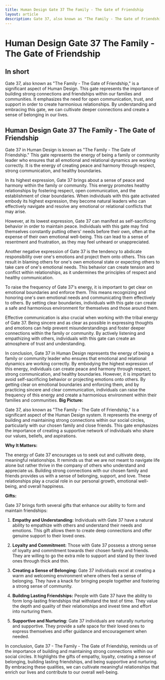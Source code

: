 ```yaml
---
title: Human Design Gate 37 The Family - The Gate of Friendship
layout: article
description: Gate 37, also known as "The Family - The Gate of Friendship," is a significant aspect of Human Design. This gate represents the importance of building strong connections and friendships within our families and communities. It emphasizes the need for open communication, trust, and support in order to create harmonious relationships. By understanding and embracing this gate, we can cultivate deeper connections and create a sense of belonging in our lives.
---
```

# Human Design Gate 37 The Family - The Gate of Friendship
## In short
 Gate 37, also known as "The Family - The Gate of Friendship," is a significant aspect of Human Design. This gate represents the importance of building strong connections and friendships within our families and communities. It emphasizes the need for open communication, trust, and support in order to create harmonious relationships. By understanding and embracing this gate, we can cultivate deeper connections and create a sense of belonging in our lives.

## Human Design Gate 37 The Family - The Gate of Friendship
Gate 37 in Human Design is known as "The Family - The Gate of Friendship." This gate represents the energy of being a family or community leader who ensures that all emotional and relational dynamics are working correctly. It is the energy of creating peace and harmony through respect, strong communication, and healthy boundaries.

In its highest expression, Gate 37 brings about a sense of peace and harmony within the family or community. This energy promotes healthy relationships by fostering respect, open communication, and the establishment of clear boundaries. When individuals with this gate activated embody its highest expression, they become natural leaders who can effectively navigate and resolve any emotional or relational conflicts that may arise.

However, at its lowest expression, Gate 37 can manifest as self-sacrificing behavior in order to maintain peace. Individuals with this gate may find themselves constantly putting others' needs before their own, often at the expense of their own emotional well-being. This can lead to a sense of resentment and frustration, as they may feel unheard or unappreciated.

Another negative expression of Gate 37 is the tendency to abdicate responsibility over one's emotions and project them onto others. This can result in blaming others for one's own emotional state or expecting others to take care of one's emotional needs. This behavior can create tension and conflict within relationships, as it undermines the principles of respect and healthy communication.

To raise the frequency of Gate 37's energy, it is important to get clear on emotional boundaries and enforce them. This means recognizing and honoring one's own emotional needs and communicating them effectively to others. By setting clear boundaries, individuals with this gate can create a safe and harmonious environment for themselves and those around them.

Effective communication is also crucial when working with the tribal energy of Gate 37. Being sincere and as clear as possible in expressing thoughts and emotions can help prevent misunderstandings and foster deeper connections within the family or community. By actively listening and empathizing with others, individuals with this gate can create an atmosphere of trust and understanding.

In conclusion, Gate 37 in Human Design represents the energy of being a family or community leader who ensures that emotional and relational dynamics are working correctly. By embodying the highest expression of this energy, individuals can create peace and harmony through respect, strong communication, and healthy boundaries. However, it is important to avoid self-sacrificing behavior or projecting emotions onto others. By getting clear on emotional boundaries and enforcing them, and by practicing sincere and clear communication, individuals can raise the frequency of this energy and create a harmonious environment within their families and communities.
**Big Picture:**

Gate 37, also known as "The Family - The Gate of Friendship," is a significant aspect of the Human Design system. It represents the energy of building and maintaining strong connections within our social circles, particularly with our chosen family and close friends. This gate emphasizes the importance of creating a supportive network of individuals who share our values, beliefs, and aspirations.

**Why It Matters:**

The energy of Gate 37 encourages us to seek out and cultivate deep, meaningful relationships. It reminds us that we are not meant to navigate life alone but rather thrive in the company of others who understand and appreciate us. Building strong connections with our chosen family and friends provides us with a sense of belonging, support, and love. These relationships play a crucial role in our personal growth, emotional well-being, and overall happiness.

**Gifts:**

Gate 37 brings forth several gifts that enhance our ability to form and maintain friendships:

1. **Empathy and Understanding:** Individuals with Gate 37 have a natural ability to empathize with others and understand their needs and emotions. This gift allows them to create deep connections and offer genuine support to their loved ones.

2. **Loyalty and Commitment:** Those with Gate 37 possess a strong sense of loyalty and commitment towards their chosen family and friends. They are willing to go the extra mile to support and stand by their loved ones through thick and thin.

3. **Creating a Sense of Belonging:** Gate 37 individuals excel at creating a warm and welcoming environment where others feel a sense of belonging. They have a knack for bringing people together and fostering a strong sense of community.

4. **Building Lasting Friendships:** People with Gate 37 have the ability to form long-lasting friendships that withstand the test of time. They value the depth and quality of their relationships and invest time and effort into nurturing them.

5. **Supportive and Nurturing:** Gate 37 individuals are naturally nurturing and supportive. They provide a safe space for their loved ones to express themselves and offer guidance and encouragement when needed.

In conclusion, Gate 37 - The Family - The Gate of Friendship, reminds us of the importance of building and maintaining strong connections within our social circles. It highlights the gifts of empathy, loyalty, creating a sense of belonging, building lasting friendships, and being supportive and nurturing. By embracing these qualities, we can cultivate meaningful relationships that enrich our lives and contribute to our overall well-being.